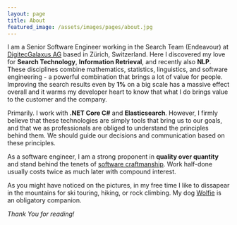 ```yaml
---
layout: page
title: About
featured_image: /assets/images/pages/about.jpg
---
```


I am a Senior Software Engineer working in the Search Team (Endeavour) at [DigitecGalaxus AG](https://www.galaxus.ch/) based in Zürich, Switzerland. Here I discovered my love for **Search Technology**, **Information Retrieval**, and recently also **NLP**. These disciplines combine mathematics, statistics, linguistics, and software engineering - a powerful combination that brings a lot of value for people. Improving the search results even by **1%** on a big scale has a massive effect overall and it warms my developer heart to know that what I do brings value to the customer and the company.

Primarily. I work with **.NET Core C#** and **Elasticsearch**. However, I firmly believe that these technologies are simply tools that bring us to our goals, and that we as professionals are obliged to understand the principles behind them. We should guide our decisions and communication based on these principles. 

As a software engineer, I am a strong proponent in **quality over quantity** and stand behind the tenets of [software craftmanship](https://en.wikipedia.org/wiki/Software_craftsmanship). Work half-done usually costs twice as much later with compound interest. 

As you might have noticed on the pictures, in my free time I like to dissapear in the mountains for ski touring, hiking, or rock climbing. My dog [Wolfie](https://photos.app.goo.gl/QNWSkYm5iZqJ5HCo6) is an obligatory companion.

*Thank You for reading!*